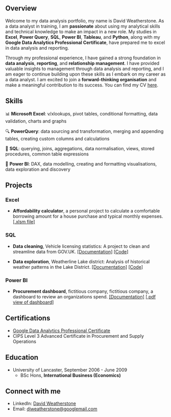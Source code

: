 ## Overview
Welcome to my data analysis portfolio, my name is David Weatherstone. As a data analyst in training, I am **passionate** about using my analytical skills and technical knowledge to make an impact in a new role. My studies in **Excel**, **Power Query**, **SQL**, **Power BI**, **Tableau**, and **Python**, along with my **Google Data Analytics Professional Certificate**, have prepared me to excel in data analysis and reporting.

Through my professional experience, I have gained a strong foundation in **data analysis**, **reporting**, and **relationship management**. I have provided valuable insights to management through data analysis and reporting, and I am eager to continue building upon these skills as I embark on my career as a data analyst. I am excited to join a **forward-thinking organisation** and make a meaningful contribution to its success. You can find my CV [here](https://drive.google.com/file/d/1BQ4EbYOefU4AjZByqOX2VHckjgQAON0S/view).

## Skills
📊 **Microsoft Excel**: v/xlookups, pivot tables, conditional formatting, data validation, charts and graphs

🔍 **PowerQuery**: data sourcing and transformation, merging and appending tables, creating custom columns and calculations

💾 **SQL**: querying, joins, aggregations, data normalisation, views, stored procedures, common table expressions

🔮 **Power BI**: DAX, data modelling, creating and formatting visualisations, data exploration and discovery

## Projects

### Excel
* **Affordability calculator**, a personal project to calculate a comfortable borrowing amount for a house purchase and typical monthly expenses. [[.xlsm file]](EXCEL/Affordability%20calculator.xlsm)

### SQL
* **Data cleaning**, Vehicle licensing statistics: A project to clean and streamline data from GOV.UK. [[Documentation]](SQL%20Cleaning%20-%20Vehicle%20licensing%20statistics/) [[Code]](SQL%20Cleaning%20-%20Vehicle%20licensing%20statistics/README.md)

* **Data exploration**, Weatherline Lake district: Analysis of historical weather patterns in the Lake District. [[Documentation]](SQL%20Data%20exploration%20-%20Weatherline/) [[Code]](SQL%20Data%20exploration%20-%20Weatherline/README.md)

### Power BI
* **Procurement dashboard**, fictitious company, fictitious company, a dashboard to review an organizations spend. [[Documentation]](Power%20BI%20-%20Procurement%20dashboard/README.md) [[.pdf view of dashboard]](https://drive.google.com/file/d/1wqWB2MlV0036dCzYLsSd91TxyCoXMSWj/view?usp=sharing)

## Certifications
* [Google Data Analytics Professional Certificate](https://drive.google.com/file/d/1NXKDZShsj2_qZCxtoar1PiqODv0VTkvc/view?usp=sharing)
* CIPS Level 3 Advanced Certificate in Procurement and Supply Operations

## Education
* University of Lancaster, September 2006 - June 2009
    * BSc Hons, **International Business (Economics)**

## Connect with me
- LinkedIn: [David Weatherstone](https://www.linkedin.com/in/davidjweatherstone)
- Email: djweatherstone@googlemail.com
